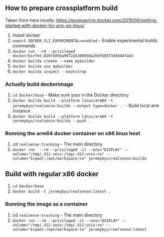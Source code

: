 
## How to prepare crossplatform build

Taken from here mostly: https://engineering.docker.com/2019/06/getting-started-with-docker-for-arm-on-linux/

1. Install docker
2. `export DOCKER_CLI_EXPERIMENTAL=enabled` - Enable experimental buildx commands
3. `docker run --rm --privileged docker/binfmt:820fdd95a9972a5308930a2bdfb8573dd4447ad3`
4. `docker buildx create --name mybuilder`
5. `docker buildx use mybuilder`
6. `docker buildx inspect --bootstrap`

### Actually build dockerimage 

1. `cd Docker/base` - Make sure your in the Docker directory
2. `docker buildx build --platform linux/arm64 -t jeremybyu/realsense:buildx --output type=docker . ` - Build local arm instance
3. `docker buildx build --platform linux/arm64 -t jeremybyu/realsense:buildx --push .`

### Running the arm64 docker container on x86 linux host

1. cd `realsense-tracking` - The main directory
2. `docker run  --rm --privileged -it --env="DISPLAY" --volume="/tmp/.X11-unix:/tmp/.X11-unix:rw" --volume="$(pwd):/opt/workspace:rw" jeremybyu/realsense:buildx`

## Build with regular x86 docker

1. `cd Docker/base`
2. `docker build -t jeremybyu/realsense:latest .`

### Running the image as a container

1. cd `realsense-tracking` - The main directory
2. `docker run --rm --privileged -it --env="DISPLAY" --volume="/tmp/.X11-unix:/tmp/.X11-unix:rw" --volume="$(pwd):/opt/workspace:rw" jeremybyu/realsense:latest`
